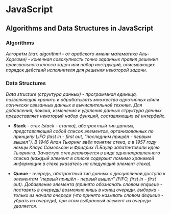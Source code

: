 # JavaScript

## Algorithms and Data Structures in JavaScript

### Algorithms

_Алгори́тм (лат. al­go­rithmi - от арабского имени математика Аль-Хорезми) - конечная совокупность точно заданных правил решения произвольного класса задач или набор инструкций, описывающих порядок действий исполнителя для решения некоторой задачи._

### Data Structures

_Data structure (структура данных) - программная единица, позволяющая хранить и обрабатывать множество однотипных и/или логически связанных данных в вычислительной технике. Для добавления, поиска, изменения и удаления данных структура данных предоставляет некоторый набор функций, составляющих её интерфейс._

- **Stack** _- стек (stack - стопка), абстрактный тип данных, представляющий собой список элементов, организованных по принципу LIFO (last in - first out, "последним пришёл - первым вышел"). В 1946 Алан Тьюринг ввёл понятие стека, а в 1957 году немцы Клаус Самельсон и Фридрих Л.Бауэр запатентовали идею Тьюринга. Зачастую стек реализуется в виде однонаправленного списка (каждый элемент в списке содержит помимо хранимой информации в стеке указатель на следующий элемент стека)._

- **Queue** _- очередь, абстрактный тип данных с дисциплиной доступа к элементам "первый пришёл - первый вышел" (FIFO, first in - first out). Добавление элемента (принято обозначать словом enqueue - поставить в очередь) возможно лишь в конец очереди, выборка - только из начала очереди (что принято называть словом dequeue - убрать из очереди), при этом выбранный элемент из очереди удаляется._

